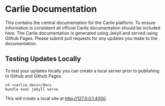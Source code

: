 
# Carlie Documentation

This contains the central documentation for the Carlie platform. To ensure information is consistent all official Carlie documentation should be included here. The Carlie documentation is generated using Jekyll and served using Github Pages. Please submit pull requests for any updates you make to the documentation.

## Testing Updates Locally
To test your updates locally you can create a local server prior to publishing to Github and Github Pages.

    cd <carlie_docs>/docs
    bundle exec jekyll serve

This will create a local site at http://127.0.0.1:4000